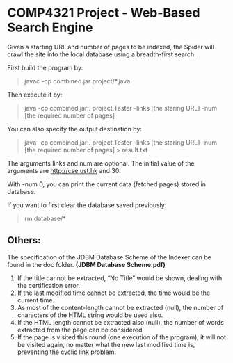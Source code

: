 # COMP4321 Project - Web-Based Search Engine

Given a starting URL and number of pages to be indexed, the Spider will crawl the site into the local database using a breadth-first search.

First build the program by:
> javac -cp combined.jar project/*.java

Then execute it by:
> java -cp combined.jar:. project.Tester -links [the staring URL] -num [the required number of pages]

You can also specify the output destination by:
> java -cp combined.jar:. project.Tester -links [the staring URL] -num [the required number of pages] > result.txt

The arguments links and num are optional. The initial value of the arguments are http://cse.ust.hk and 30.

With -num 0, you can print the current data (fetched pages) stored in database.

If you want to first clear the database saved previously:
> rm database/*

## Others:

The specification of the JDBM Database Scheme of the Indexer can be found in the doc folder. **(JDBM Database Scheme.pdf)**

1. If the title cannot be extracted, “No Title” would be shown, dealing with the certification error.
2. If the last modified time cannot be extracted, the time would be the current time.
3. As most of the content-length cannot be extracted (null), the number of characters of the HTML string would be used also.
4. If the HTML length cannot be extracted also (null), the number of words extracted from the page can be considered.
5. If the page is visited this round (one execution of the program), it will not be visited again, no matter what the new last modified time is, preventing the cyclic link problem.

